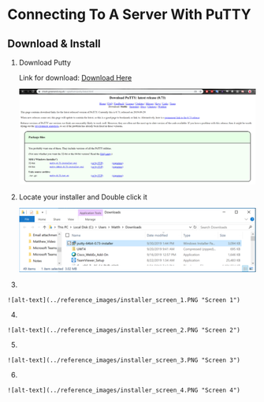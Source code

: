 # Connecting To A Server With PuTTY

## Download & Install

1. Download Putty

	Link for download: [Download Here](https://www.chiark.greenend.org.uk/~sgtatham/putty/latest.html)

	![alt-text](../reference_images/PuTTY_Installer.PNG "Download website")

2. Locate your installer and Double click it

	![alt-text](../reference_images/Downloaded_Installer.PNG "Downloaded File")

3. 
	
	![alt-text](../reference_images/installer_screen_1.PNG "Screen 1")

4.

	![alt-text](../reference_images/installer_screen_2.PNG "Screen 2")

5. 
	
	![alt-text](../reference_images/installer_screen_3.PNG "Screen 3")

6.

	![alt-text](../reference_images/installer_screen_4.PNG "Screen 4")
